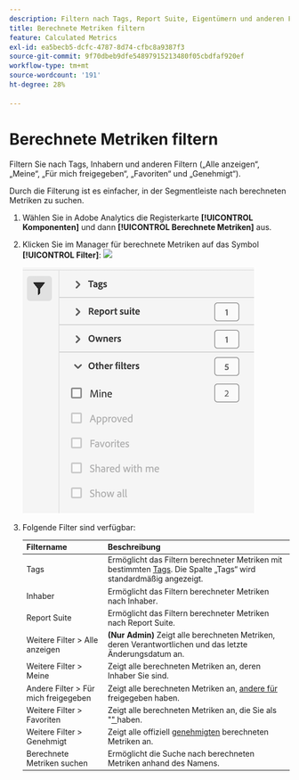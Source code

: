 ```yaml
---
description: Filtern nach Tags, Report Suite, Eigentümern und anderen Filtern (Alle anzeigen, Meine, Für mich freigegeben, Favoriten und Genehmigt).
title: Berechnete Metriken filtern
feature: Calculated Metrics
exl-id: ea5becb5-dcfc-4787-8d74-cfbc8a9387f3
source-git-commit: 9f70dbeb9dfe54897915213480f05cbdfaf920ef
workflow-type: tm+mt
source-wordcount: '191'
ht-degree: 28%

---
```


# Berechnete Metriken filtern

Filtern Sie nach Tags, Inhabern und anderen Filtern („Alle anzeigen“, „Meine“, „Für mich freigegeben“, „Favoriten“ und „Genehmigt“).

Durch die Filterung ist es einfacher, in der Segmentleiste nach berechneten Metriken zu suchen.

1. Wählen Sie in Adobe Analytics die Registerkarte **[!UICONTROL Komponenten]** und dann **[!UICONTROL Berechnete Metriken]** aus.

1. Klicken Sie im Manager für berechnete Metriken auf das Symbol **[!UICONTROL Filter]**: ![](https://spectrum.adobe.com/static/icons/workflow_18/Smock_Filter_18_N.svg)

   ![](assets/filtering.png)

1. Folgende Filter sind verfügbar:

   | Filtername | Beschreibung |
   |---|---|
   | Tags | Ermöglicht das Filtern berechneter Metriken mit bestimmten [Tags](/help/components/c-calcmetrics/c-workflow/cm-workflow/cm-tagging.md). Die Spalte „Tags“ wird standardmäßig angezeigt. |
   | Inhaber | Ermöglicht das Filtern berechneter Metriken nach Inhaber. |
   | Report Suite | Ermöglicht das Filtern berechneter Metriken nach Report Suite. |
   | Weitere Filter > Alle anzeigen | **(Nur Admin)** Zeigt alle berechneten Metriken, deren Verantwortlichen und das letzte Änderungsdatum an. |
   | Weitere Filter > Meine | Zeigt alle berechneten Metriken an, deren Inhaber Sie sind. |
   | Andere Filter > Für mich freigegeben | Zeigt alle berechneten Metriken an, [ andere für ](/help/components/c-calcmetrics/c-workflow/cm-workflow/cm-sharing.md) freigegeben haben. |
   | Weitere Filter > Favoriten | Zeigt alle berechneten Metriken an, die Sie als &quot;[&quot; ](/help/components/segmentation/segmentation-workflow/t-seg-favorite.md) haben. |
   | Weitere Filter > Genehmigt | Zeigt alle offiziell [genehmigten](/help/components/c-calcmetrics/c-workflow/cm-workflow/cm-approving.md) berechneten Metriken an. |
   | Berechnete Metriken suchen | Ermöglicht die Suche nach berechneten Metriken anhand des Namens. |

